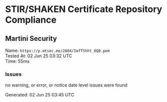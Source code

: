 # STIR/SHAKEN Certificate Repository Compliance

## Martini Security

Name: `https://p.mtsec.me/2884/ImfT5hht_OQ8.pem`\
Tested At: 02 Jun 25 03:32 UTC\
Time: 55ms

### Issues

no warning, or error, or notice date level issues were found

Generated: 02 Jun 25 03:45 UTC